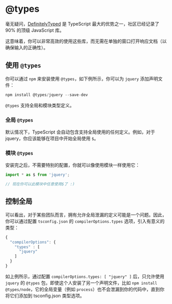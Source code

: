 # @types

毫无疑问，[DefinitelyTyped](https://github.com/borisyankov/DefinitelyTyped) 是 TypeScript 最大的优势之一，社区已经记录了 90% 的顶级 JavaScript 库。

这意味着，你可以非常高效的使用这些库，而无需在单独的窗口打开响应文档（以确保输入的正确性）。

## 使用 `@types`

你可以通过 `npm` 来安装使用 `@types`，如下例所示，你可以为 `jquery` 添加声明文件：

```js
npm install @types/jquery --save-dev
```

`@types` 支持全局和模块类型定义。

### 全局 `@types`

默认情况下，TypeScript 会自动包含支持全局使用的任何定义。例如，对于 jquery，你应该能够在项目中开始全局使用 `$`。

### 模块 `@types`

安装完之后，不需要特别的配置，你就可以像使用模块一样使用它：

```ts
import * as $ from 'jquery';

// 现在你可以此模块中任意使用$了 :)
```

## 控制全局

可以看出，对于某些团队而言，拥有允许全局泄漏的定义可能是一个问题。因此，你可以通过配置 `tsconfig.json` 的 `compilerOptions.types` 选项，引入有意义的类型：

```ts
{
  "compilerOptions": {
    "types" : [
      "jquery"
    ]
  }
}
```

如上例所示，通过配置 `compilerOptions.types: [ "jquery" ]` 后，只允许使用 `jquery` 的 `@types` 包，即使这个人安装了另一个声明文件，比如 `npm install @types/node`，它的全局变量（例如 `process`）也不会泄漏到你的代码中，直到你将它们添加到 tsconfig.json 类型选项。
